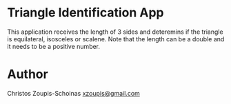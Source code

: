 # Triangle Identification App

This application receives the length of 3 sides and deteremins if the triangle is equilateral, isosceles or scalene.
Note that the length can be a double and it needs to be a positive number.


# Author

Christos Zoupis-Schoinas xzoupis@gmail.com
